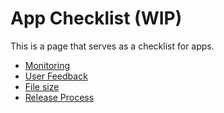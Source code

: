 # App Checklist (WIP)

This is a page that serves as a checklist for apps.


- [Monitoring](/categories/monitoring.md)
- [User Feedback](/categories/communication.md)
- [File size](/categories/file-size.md)
- [Release Process](/categories/release.md)
